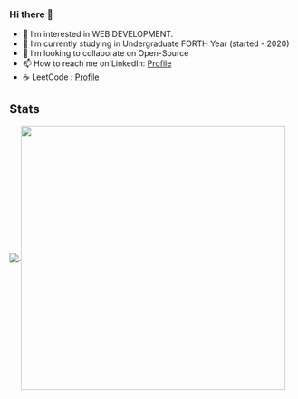 ### Hi there 👋

<!--
**baipachakri/baipachakri** is a ✨ _special_ ✨ repository because its `README.md` (this file) appears on your GitHub profile.

Here are some ideas to get you started:-->
<ul>
<li>👀 I’m interested in WEB DEVELOPMENT.</li>
  <li>🌱 I’m currently studying in Undergraduate FORTH Year (started - 2020)</li>
<li>💞️ I’m looking to collaborate on  Open-Source</li>
<li>📫 How to reach me on LinkedIn: <a href="https://www.linkedin.com/in/chakri-baipa-950645242/"  >Profile</a></li>
  <li>☕ LeetCode : <A HREF="https://leetcode.com/chakribaipa/"> Profile</A></LI>
  </ul>


## Stats

<a href="https://github.com/baipachakri/github-readme-stats" style = "margin = 3px; display = grid">
  <img align="center" src="https://github.com/PencilNavigator/readme-stats-URL//api?username=baipachakri&show_icons=true&theme=dark" />
</a>

<a href="https://github.com/baipachakri/github-readme-stats">
  <img align="center" src="https://github.com/PencilNavigator/readme-stats-URL/api/top-langs/?username=baipachakri&layout=compact&theme=dark" width = "467px" max-widht = "720px" height = "auto"/>
</a>
